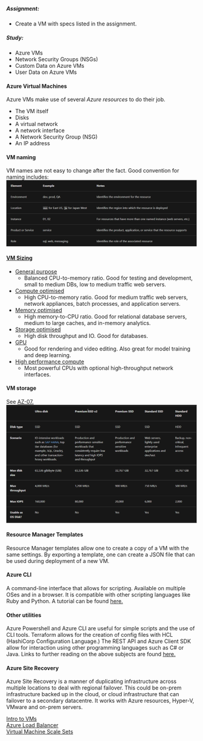 ##### Assignment:
* Create a VM with specs listed in the assignment.

##### Study:
* Azure VMs
* Network Security Groups (NSGs)
* Custom Data on Azure VMs
* User Data on Azure VMs

#### Azure Virtual Machines
Azure VMs make use of several *Azure resources* to do their job. 
* The VM itself
* Disks
* A virtual network
* A network interface
* A Network Security Group (NSG)
* An IP address

#### VM naming
VM names are not easy to change after the fact. Good convention for naming includes:  
![naming table](../../00_includes/AZ-06_screenshot1.png)  

#### [VM Sizing](https://learn.microsoft.com/en-us/azure/virtual-machines/sizes)
* [General purpose](https://learn.microsoft.com/en-us/azure/virtual-machines/sizes-general)
	* Balanced CPU-to-memory ratio. Good for testing and development, small to medium DBs, low to medium traffic web servers.
* [Compute optimised](https://learn.microsoft.com/en-us/azure/virtual-machines/sizes-compute)
	* High CPU-to-memory ratio. Good for medium traffic web servers, network appliances, batch processes, and application servers.
* [Memory optimised](https://learn.microsoft.com/en-us/azure/virtual-machines/sizes-memory)
	* High memory-to-CPU ratio. Good for relational database servers, medium to large caches, and in-memory analytics.
* [Storage optimised](https://learn.microsoft.com/en-us/azure/virtual-machines/sizes-storage)
	* High disk throughput and IO. Good for databases.
* [GPU](https://learn.microsoft.com/en-us/azure/virtual-machines/sizes-gpu)
	* Good for rendering and video editing. Also great for model training and deep learning.
* [High performance compute](https://learn.microsoft.com/en-us/azure/virtual-machines/sizes-hpc)
	* Most powerful CPUs with optional high-throughput network interfaces.


#### VM storage 
See [AZ-07.](AZ-07_diskStorage.md)
![SS of storage](../../00_includes/AZ-06_screenshot2.png)  

#### Resource Manager Templates
Resource Manager templates allow one to create a copy of a VM with the same settings. By exporting a template, one can create a JSON file that can be used during deployment of a new VM.

#### Azure CLI
A command-line interface that allows for scripting. Available on multiple OSes and in a browser. It is compatible with other scripting languages like Ruby and Python. A tutorial can be found [here.](https://learn.microsoft.com/en-us/azure/virtual-machines/linux/quick-create-cli)

#### Other utilities
Azure Powershell and Azure CLI are useful for simple scripts and the use of CLI tools. Terraform allows for the creation of config files with HCL (HashiCorp Configuration Language.) The REST API and Azure Client SDK allow for interaction using other programming languages such as C# or Java. Links to further reading on the above subjects are found [here.](https://learn.microsoft.com/en-us/training/modules/intro-to-azure-virtual-machines/4-describe-other-create-vm-options)

#### Azure Site Recovery
Azure Site Recovery is a manner of duplicating infrastructure across multiple locations to deal with regional failover. This could be on-prem infrastructure backed up in the cloud, or cloud infrastructure that can failover to a secondary datacentre. It works with Azure resources, Hyper-V, VMware and on-prem servers.

[Intro to VMs](https://learn.microsoft.com/en-us/training/modules/intro-to-azure-virtual-machines/)  
[Azure Load Balancer](https://learn.microsoft.com/en-us/azure/load-balancer/load-balancer-overview)  
[Virtual Machine Scale Sets](https://learn.microsoft.com/en-us/azure/virtual-machine-scale-sets/overview)  